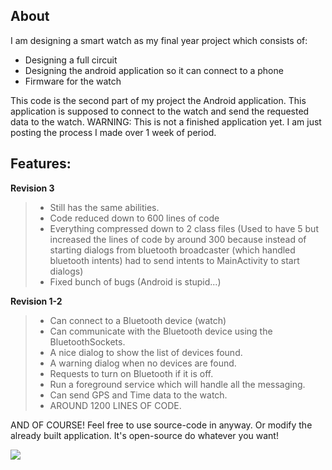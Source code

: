 About
-------------

I am designing a smart watch as my final year project which consists of:

- Designing a full circuit
- Designing the android application so it can connect to a phone
- Firmware for the watch

This code is the second part of my project the Android application. This application is supposed to connect to the watch and send the requested data to the watch. WARNING: This is not a finished application yet. I am just posting the process I made over 1 week of period.

Features:
-------------

**Revision 3**
> - Still has the same abilities.
> - Code reduced down to 600 lines of code
> - Everything compressed down to 2 class files (Used to have 5 but increased the lines of code by around 300 because instead of starting dialogs from bluetooth broadcaster (which handled bluetooth intents) had to send intents to MainActivity to start dialogs)
> - Fixed bunch of bugs (Android is stupid...)

**Revision 1-2**
> - Can connect to a Bluetooth device (watch)
> - Can communicate with the Bluetooth device using the BluetoothSockets.
> - A nice dialog to show the list of devices found.
> - A warning dialog when no devices are found.
> - Requests to turn on Bluetooth if it is off.
> - Run a foreground service which will handle all the messaging.
> - Can send GPS and Time data to the watch.
> - AROUND 1200 LINES OF CODE.
 

AND OF COURSE!
Feel free to use source-code in anyway. Or modify the already built application. It's open-source do whatever you want!

![](http://www.mememaker.net/static/images/memes/4615246.jpg)
